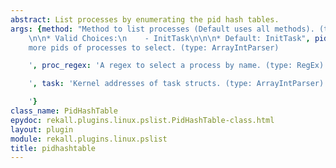 ```yaml
---
abstract: List processes by enumerating the pid hash tables.
args: {method: "Method to list processes (Default uses all methods). (type: ChoiceArray)\n\
    \n\n* Valid Choices:\n    - InitTask\n\n\n* Default: InitTask", pids: 'One or
    more pids of processes to select. (type: ArrayIntParser)

    ', proc_regex: 'A regex to select a process by name. (type: RegEx)

    ', task: 'Kernel addresses of task structs. (type: ArrayIntParser)

    '}
class_name: PidHashTable
epydoc: rekall.plugins.linux.pslist.PidHashTable-class.html
layout: plugin
module: rekall.plugins.linux.pslist
title: pidhashtable
---
```

